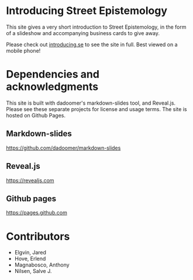 # Introducing Street Epistemology

This site gives a very short introduction to Street Epistemology, in the
form of a slideshow and accompanying business cards to give away.

Please check out [introducing.se](https://introucing.se) to see the site
in full. Best viewed on a mobile phone!


# Dependencies and acknowledgments

This site is built with dadoomer's markdown-slides tool, and Reveal.js.
Please see these separate projects for license and usage terms. The site
is hosted on Github Pages.


## Markdown-slides

https://github.com/dadoomer/markdown-slides


## Reveal.js

https://revealjs.com


## Github pages

https://pages.github.com


# Contributors

* Elgvin, Jared
* Hove, Erlend
* Magnabosco, Anthony
* Nilsen, Salve J.
